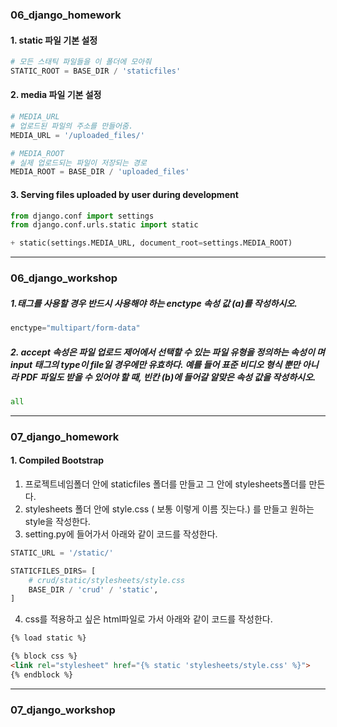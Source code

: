 ### 06_django_homework



#### 1. static 파일 기본 설정

```python
# 모든 스태틱 파일들을 이 폴더에 모아줘
STATIC_ROOT = BASE_DIR / 'staticfiles'
```



#### 2. media 파일 기본 설정

```python
# MEDIA_URL
# 업로드된 파일의 주소를 만들어줌.
MEDIA_URL = '/uploaded_files/'

# MEDIA_ROOT
# 실제 업로드되는 파일이 저장되는 경로 
MEDIA_ROOT = BASE_DIR / 'uploaded_files'
```



#### 3. Serving files uploaded by user during development

```python
from django.conf import settings
from django.conf.urls.static import static

+ static(settings.MEDIA_URL, document_root=settings.MEDIA_ROOT)
```



---



### 06_django_workshop



##### 1.태그를 사용할 경우 반드시 사용해야 하는 enctype 속성 값 (a)를 작성하시오.

```python
enctype="multipart/form-data"
```



##### 2.  accept 속성은 파일 업로드 제어에서 선택할 수 있는 파일 유형을 정의하는 속성이 며 input 태그의 type이 file일 경우에만 유효하다. 예를 들어 표준 비디오 형식 뿐만 아니라 PDF 파일도 받을 수 있어야 할 때, 빈칸 (b)에 들어갈 알맞은 속성 값을 작성하시오.

```python
all
```



---



### 07_django_homework



#### 1. Compiled Bootstrap

1.  프로젝트네임폴더 안에 staticfiles 폴더를 만들고 그 안에  stylesheets폴더를 만든다.
2.  stylesheets 폴더 안에 style.css ( 보통 이렇게 이름 짓는다.) 를 만들고 원하는 style을 작성한다.
3. setting.py에 들어가서 아래와 같이 코드를 작성한다.

```python
STATIC_URL = '/static/'

STATICFILES_DIRS= [
    # crud/static/stylesheets/style.css
    BASE_DIR / 'crud' / 'static',
]
```

4. css를 적용하고 싶은 html파일로 가서 아래와 같이 코드를 작성한다.

```html
{% load static %}

{% block css %}
<link rel="stylesheet" href="{% static 'stylesheets/style.css' %}">
{% endblock %}
```



---



### 07_django_workshop



